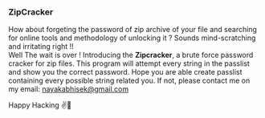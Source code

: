 ### ZipCracker
How about forgeting the password of zip archive of your file and searching for online tools and methodology of unlocking it ? Sounds mind-scratching and irritating right !! <br>
Well The wait is over ! Introducing  the **Zipcracker**, a brute force password cracker for zip files. This program will attempt every string in the passlist and show you the correct password. Hope you are able create passlist containing every possible string related you. If not, please contact me on my email: nayakabhisek@gmail.com <br>

Happy Hacking ✌️🔐
